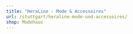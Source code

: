```yaml
---
title: "HeraLine - Mode & Accessoires"
url: /stuttgart/heraline-mode-und-accessoires/
shop: Modehaus
---
```

